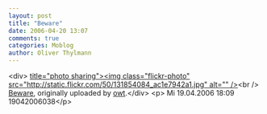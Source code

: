 ```yaml
---
layout: post
title: "Beware"
date: 2006-04-20 13:07
comments: true
categories: Moblog
author: Oliver Thylmann
---
```



&lt;div&gt;	[ title=&quot;photo sharing&quot;&gt;&lt;img class=&quot;flickr-photo&quot; src=&quot;http://static.flickr.com/50/131854084_ac1e7942a1.jpg&quot; alt=&quot;&quot; /&gt;](http://www.flickr.com/photos/oliver/131854084/)&lt;br /&gt;	[Beware](http://www.flickr.com/photos/oliver/131854084/), originally uploaded by [owt](http://www.flickr.com/people/oliver/).&lt;/div&gt;				&lt;p&gt;	Mi 19.04.2006 18:09 19042006038&lt;/p&gt;


